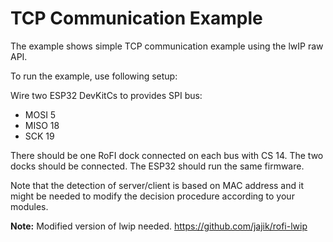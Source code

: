 # TCP Communication Example

The example shows simple TCP communication example using the lwIP raw API.

To run the example, use following setup:

Wire two ESP32 DevKitCs to provides SPI bus:

- MOSI 5
- MISO 18
- SCK 19

There should be one RoFI dock connected on each bus with CS 14. The two docks
should be connected. The ESP32 should run the same firmware.

Note that the detection of server/client is based on MAC address and it might be needed to modify the decision procedure according to your modules.

**Note:** Modified version of lwip needed. https://github.com/jajik/rofi-lwip

